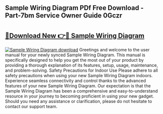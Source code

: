 ## Sample Wiring Diagram PDf Free Download - Part-7bm Service Owner Guide 0Gczr

# <h2><a href="http://dftlr9.blite.top/?on=Sample+Wiring+Diagram">🔗Download New 👉🔴 Sample Wiring Diagram</a></h2>

[![Sample Wiring Diagram download](https://i.imgur.com/lujVjoI.png)](http://dftlr9.blite.top/?on=Sample+Wiring+Diagram)
Greetings and welcome to the user manual for your newly synced Sample Wiring Diagram. This manual is specifically designed to help you get the most out of your product by providing a thorough explanation of its features, setup, usage, maintenance, and problem-solving. Safety Precautions for Indoor Use Please adhere to all safety precautions when using your new Sample Wiring Diagram indoors. Experience seamless connectivity and control thanks to the advanced features of your new Sample Wiring Diagram. Our expectation is that the Sample Wiring Diagram has been a comprehensive and easy-to-understand resource in your journey to becoming proficient in using your new gadget. Should you need any assistance or clarification, please do not hesitate to contact our support team.
